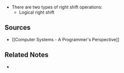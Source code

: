 - There are two types of right shift operations:
	- Logical right shift

## Sources
- [[Computer Systems - A Programmer's Perspective]]

## Related Notes
- 
